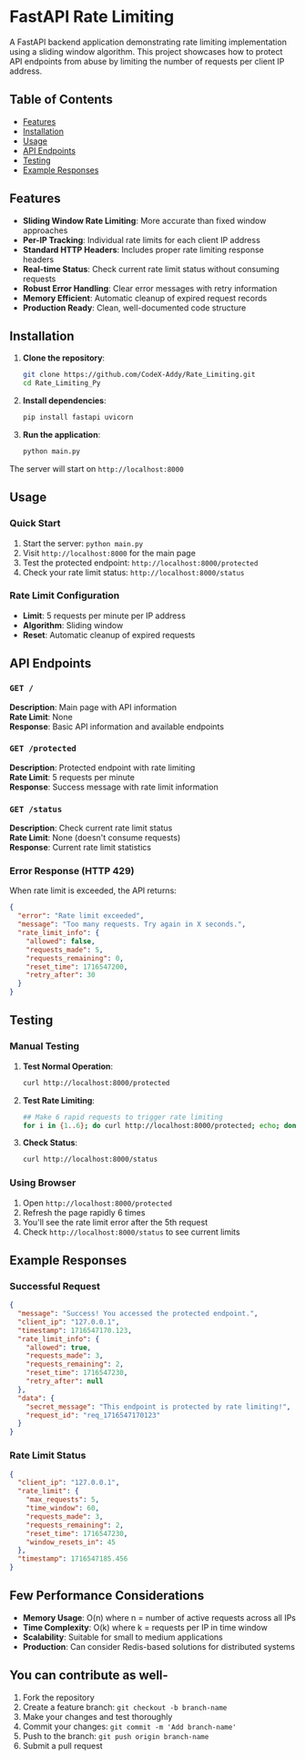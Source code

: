 # FastAPI Rate Limiting 

A FastAPI backend application demonstrating rate limiting implementation using a sliding window algorithm. This project showcases how to protect API endpoints from abuse by limiting the number of requests per client IP address.

## Table of Contents
- [Features](#features)
- [Installation](#installation)
- [Usage](#usage)
- [API Endpoints](#api-endpoints)
- [Testing](#testing)
- [Example Responses](#example-responses)

## Features

- **Sliding Window Rate Limiting**: More accurate than fixed window approaches
- **Per-IP Tracking**: Individual rate limits for each client IP address
- **Standard HTTP Headers**: Includes proper rate limiting response headers
- **Real-time Status**: Check current rate limit status without consuming requests
- **Robust Error Handling**: Clear error messages with retry information
- **Memory Efficient**: Automatic cleanup of expired request records
- **Production Ready**: Clean, well-documented code structure

## Installation

1. **Clone the repository**:
   ```bash
   git clone https://github.com/CodeX-Addy/Rate_Limiting.git
   cd Rate_Limiting_Py
   ```

2. **Install dependencies**:
   ```bash
   pip install fastapi uvicorn
   ```

3. **Run the application**:
   ```bash
   python main.py
   ```

The server will start on `http://localhost:8000`

## Usage

### Quick Start
1. Start the server: `python main.py`
2. Visit `http://localhost:8000` for the main page
3. Test the protected endpoint: `http://localhost:8000/protected`
4. Check your rate limit status: `http://localhost:8000/status`

### Rate Limit Configuration
- **Limit**: 5 requests per minute per IP address
- **Algorithm**: Sliding window
- **Reset**: Automatic cleanup of expired requests

##  API Endpoints

### `GET /`
**Description**: Main page with API information  
**Rate Limit**: None  
**Response**: Basic API information and available endpoints

### `GET /protected`
**Description**: Protected endpoint with rate limiting  
**Rate Limit**: 5 requests per minute  
**Response**: Success message with rate limit information

### `GET /status`
**Description**: Check current rate limit status  
**Rate Limit**: None (doesn't consume requests)  
**Response**: Current rate limit statistics



### Error Response (HTTP 429)
When rate limit is exceeded, the API returns:
```json
{
  "error": "Rate limit exceeded",
  "message": "Too many requests. Try again in X seconds.",
  "rate_limit_info": {
    "allowed": false,
    "requests_made": 5,
    "requests_remaining": 0,
    "reset_time": 1716547200,
    "retry_after": 30
  }
}
```

## Testing

### Manual Testing
1. **Test Normal Operation**:
   ```bash
   curl http://localhost:8000/protected
   ```

2. **Test Rate Limiting**:
   ```bash
   ## Make 6 rapid requests to trigger rate limiting
   for i in {1..6}; do curl http://localhost:8000/protected; echo; done
   ```

3. **Check Status**:
   ```bash
   curl http://localhost:8000/status
   ```

### Using Browser
1. Open `http://localhost:8000/protected`
2. Refresh the page rapidly 6 times
3. You'll see the rate limit error after the 5th request
4. Check `http://localhost:8000/status` to see current limits



## Example Responses

### Successful Request
```json
{
  "message": "Success! You accessed the protected endpoint.",
  "client_ip": "127.0.0.1",
  "timestamp": 1716547170.123,
  "rate_limit_info": {
    "allowed": true,
    "requests_made": 3,
    "requests_remaining": 2,
    "reset_time": 1716547230,
    "retry_after": null
  },
  "data": {
    "secret_message": "This endpoint is protected by rate limiting!",
    "request_id": "req_1716547170123"
  }
}
```

### Rate Limit Status
```json
{
  "client_ip": "127.0.0.1",
  "rate_limit": {
    "max_requests": 5,
    "time_window": 60,
    "requests_made": 3,
    "requests_remaining": 2,
    "reset_time": 1716547230,
    "window_resets_in": 45
  },
  "timestamp": 1716547185.456
}
```

## Few Performance Considerations

- **Memory Usage**: O(n) where n = number of active requests across all IPs
- **Time Complexity**: O(k) where k = requests per IP in time window
- **Scalability**: Suitable for small to medium applications
- **Production**: Can consider Redis-based solutions for distributed systems

## You can contribute as well-

1. Fork the repository
2. Create a feature branch: `git checkout -b branch-name`
3. Make your changes and test thoroughly
4. Commit your changes: `git commit -m 'Add branch-name'`
5. Push to the branch: `git push origin branch-name`
6. Submit a pull request


